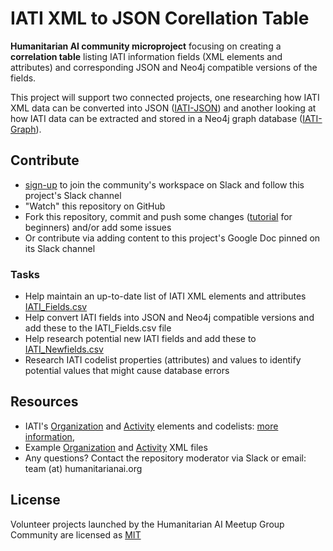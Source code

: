 # IATI XML to JSON Corellation Table

**Humanitarian AI community microproject** focusing on creating a **correlation table** listing IATI information fields (XML elements and attributes) and corresponding JSON and Neo4j compatible versions of the fields.

This project will support two connected projects, one researching how IATI XML data can be converted into JSON ([IATI-JSON](https://github.com/Humanitarian-AI/IATI-JSON)) and another looking at how IATI data can be extracted and stored in a Neo4j graph database ([IATI-Graph](https://github.com/Humanitarian-AI/IATI-Graph)).

## Contribute

* [sign-up]() to join the community's workspace on Slack and follow this project's Slack channel
* "Watch" this repository on GitHub
* Fork this repository, commit and push some changes ([tutorial](https://www.freecodecamp.org/news/a-simple-git-guide-and-cheat-sheet-for-open-source-contributors/) for beginners) and/or add some issues
* Or contribute via adding content to this project's Google Doc pinned on its Slack channel

### Tasks

* Help maintain an up-to-date list of IATI XML elements and attributes [IATI_Fields.csv](https://github.com/Humanitarian-AI/IATI-Fields/blob/master/IATI_Fields.csv)
* Help convert IATI fields into JSON and Neo4j compatible versions and add these to the IATI_Fields.csv file
* Help research potential new IATI fields and add these to [IATI_Newfields.csv](https://github.com/Humanitarian-AI/IATI-Fields/blob/master/IATI_Newfields.csv) 
* Research IATI codelist properties (attributes) and values to identify potential values that might cause database errors

## Resources

* IATI's [Organization](https://iatistandard.org/en/iati-standard/203/organisation-standard/summary-table/) and [Activity](https://iatistandard.org/en/iati-standard/203/activity-standard/summary-table/) elements and codelists: [more information](https://iatistandard.org/en/iati-standard/), 
* Example [Organization](https://iatistandard.org/en/iati-standard/203/organisation-standard/example-xml/) and [Activity](https://iatistandard.org/en/iati-standard/203/activity-standard/example-xml/) XML files
* Any questions? Contact the repository moderator via Slack or email: team (at) humanitarianai.org

## License

Volunteer projects launched by the Humanitarian AI Meetup Group Community are licensed as [MIT](https://opensource.org/licenses/MIT)
